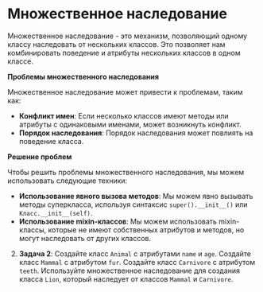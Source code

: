 # Множественное наследование

Множественное наследование - это механизм, позволяющий одному классу наследовать от нескольких классов. Это позволяет нам комбинировать поведение и атрибуты нескольких классов в одном классе.


**Проблемы множественного наследования**

Множественное наследование может привести к проблемам, таким как:

* **Конфликт имен**: Если несколько классов имеют методы или атрибуты с одинаковыми именами, может возникнуть конфликт.
* **Порядок наследования**: Порядок наследования может повлиять на поведение класса.

**Решение проблем**

Чтобы решить проблемы множественного наследования, мы можем использовать следующие техники:

* **Использование явного вызова методов**: Мы можем явно вызывать методы суперкласса, используя синтаксис `super().__init__()` или `Класс.__init__(self)`.
* **Использование mixin-классов**: Мы можем использовать mixin-классы, которые не имеют собственных атрибутов и методов, но могут наследовать от других классов.

2. **Задача 2**: Создайте класс `Animal` с атрибутами `name` и `age`. Создайте класс `Mammal` с атрибутом `fur`. Создайте класс `Carnivore` с атрибутом `teeth`. Используйте множественное наследование для создания класса `Lion`, который наследует от классов `Mammal` и `Carnivore`.

